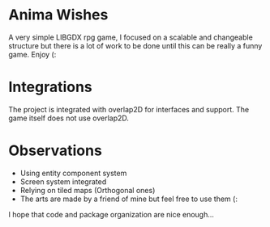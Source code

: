 # Anima Wishes
A very simple LIBGDX rpg game, I focused on a scalable and changeable structure but there is a lot of work to be done until this can be really a funny game. Enjoy (:

# Integrations
The project is integrated with overlap2D for interfaces and support. The game itself does not use overlap2D.

# Observations
* Using entity component system
* Screen system integrated
* Relying on tiled maps (Orthogonal ones)
* The arts are made by a friend of mine but feel free to use them (:

I hope that code and package organization are nice enough... 
